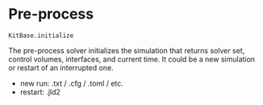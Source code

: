 # Pre-process

```@docs
KitBase.initialize
```

The pre-process solver initializes the simulation that returns solver set, control volumes, interfaces, and current time.
It could be a new simulation or restart of an interrupted one.
- new run: .txt / .cfg / .toml / etc.
- restart: .jld2